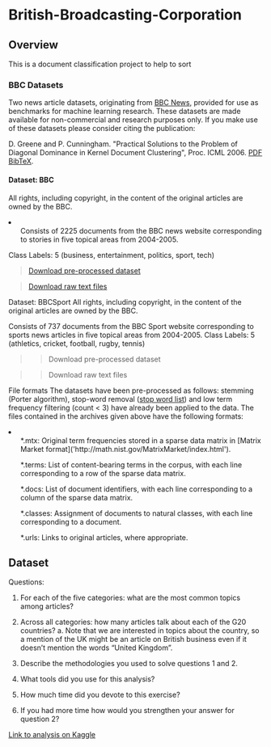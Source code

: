 # British-Broadcasting-Corporation

## Overview

This is a document classification project to help to sort 



### BBC Datasets
Two news article datasets, originating from [BBC News]('http://mlg.ucd.ie/datasets/bbc.html'), provided for use as benchmarks for machine learning research.
These datasets are made available for non-commercial and research purposes only. If you make use of these datasets please consider citing the publication:

D. Greene and P. Cunningham. "Practical Solutions to the Problem of Diagonal Dominance in Kernel Document Clustering", Proc. ICML 2006. [PDF]('http://mlg.ucd.ie/files/publications/greene06icml.pdf') [BibTeX]('http://mlg.ucd.ie/files/bib/greene06icml.bib').


#### Dataset: BBC
All rights, including copyright, in the content of the original articles are owned by the BBC.

<li>
<ul> Consists of 2225 documents from the BBC news website corresponding to stories in five topical areas from 2004-2005. </ul>
<ul></ul> Class Labels: 5 (business, entertainment, politics, sport, tech)</ul>
</li>

> [Download pre-processed dataset]('http://mlg.ucd.ie/files/datasets/bbc.zip')

> [Download raw text files]('http://mlg.ucd.ie/files/datasets/bbc-fulltext.zip')


Dataset: BBCSport
All rights, including copyright, in the content of the original articles are owned by the BBC.

Consists of 737 documents from the BBC Sport website corresponding to sports news articles in five topical areas from 2004-2005.
Class Labels: 5 (athletics, cricket, football, rugby, tennis)
>> Download pre-processed dataset

>> Download raw text files


File formats
The datasets have been pre-processed as follows: stemming (Porter algorithm), stop-word removal ([stop word list]('http://mlg.ucd.ie/files/datasets/stopwords.txt')) and low term frequency filtering (count < 3) have already been applied to the data. The files contained in the archives given above have the following formats:

<li>
 <ul> *.mtx: Original term frequencies stored in a sparse data matrix in [Matrix Market format]('http://math.nist.gov/MatrixMarket/index.html'). </ul> 
 <ul> *.terms: List of content-bearing terms in the corpus, with each line corresponding to a row of the sparse data matrix. </ul>
 <ul> *.docs: List of document identifiers, with each line corresponding to a column of the sparse data matrix. </ul>
 <ul>  *.classes: Assignment of documents to natural classes, with each line corresponding to a document. </ul>
 <ul>  *.urls: Links to original articles, where appropriate. </ul>
</li>




## Dataset

Questions:
1.	For each of the five categories: what are the most common topics among articles?
2.	Across all categories: how many articles talk about each of the G20 countries?
a.	Note that we are interested in topics about the country, so a mention of the UK might be an article on British business even if it doesn’t mention the words “United Kingdom”.

3.	Describe the methodologies you used to solve questions 1 and 2.
4.	What tools did you use for this analysis?
5.	How much time did you devote to this exercise?
6.	If you had more time how would you strengthen your answer for question 2?


[Link to analysis on Kaggle]('https://www.kaggle.com/code/fagbamigbekehinde/bbc-category')
